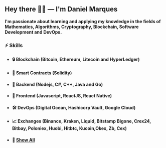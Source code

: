 ## Hey there ✌🏼 — I'm **Daniel Marques**

**I'm passionate about learning and applying my knowledge in the fields of Mathematics, Algorithms, Cryptography, Blockchain, Software Development and DevOps.**

### ⚡️ **Skills**

- #### 🔒 **Blockchain** (Bitcoin, Ethereum, Litecoin and HyperLedger)
- #### 🔑 **Smart Contracts** (Solidity)
- #### 💾 **Backend** (Nodejs, C#, C++, Java and Go)
- #### 🎨 **Frontend** (Javascript, ReactJS, React Native)
- #### 🛠 **DevOps** (Digital Ocean, Hashicorp Vault, Google Cloud)
- #### 📈 **Exchanges** (Binance, Kraken, Liquid, Bitstamp Bigone, Crex24, Bitbay, Poloniex, Huobi, Hitbtc, Kucoin,Okex, Zb, Cex)  

- #### 👀 [**Show All**](https://github.com/Dkdaniz/Dkdaniz)

